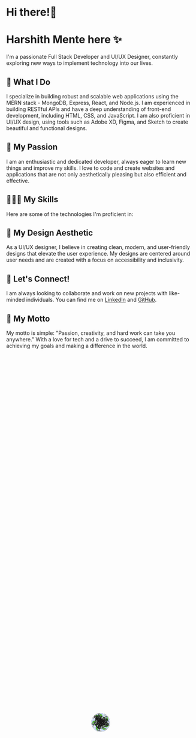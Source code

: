 # Hi there!👋
# Harshith Mente here ✨

I'm a passionate Full Stack Developer and UI/UX Designer, constantly exploring new ways to implement technology into our lives.

## 🔭 What I Do
I specialize in building robust and scalable web applications using the MERN stack - MongoDB, Express, React, and Node.js. I am experienced in building RESTful APIs and have a deep understanding of front-end development, including HTML, CSS, and JavaScript. I am also proficient in UI/UX design, using tools such as Adobe XD, Figma, and Sketch to create beautiful and functional designs.

## 🚀 My Passion

I am an enthusiastic and dedicated developer, always eager to learn new things and improve my skills. I love to code and create websites and applications that are not only aesthetically pleasing but also efficient and effective.

## 👨🏻‍💻 My Skills

Here are some of the technologies I'm proficient in:

<p align="center"> 
  <img src="https://img.icons8.com/color/96/000000/python--v1.png" alt="Python" title="Python" style="border-radius: 50%; width: 50px; height: 50px; position: absolute; top: 50%; left: 50%; transform: translate(-50%, -50%) rotateZ(30deg);">
  <img src="https://img.icons8.com/color/96/000000/c-plus-plus-logo.png" alt="C++" title="C++" style="border-radius: 50%; width: 50px; height: 50px; position: absolute; top: 50%; left: 50%; transform: translate(-50%, -50%) rotateZ(60deg);">
  <img src="https://img.icons8.com/color/96/000000/c-programming.png" alt="C" title="C" style="border-radius: 50%; width: 50px; height: 50px; position: absolute; top: 50%; left: 50%; transform: translate(-50%, -50%) rotateZ(90deg);">
  <img src="https://img.icons8.com/color/96/000000/latex.png" alt="LaTeX" title="LaTeX" style="border-radius: 50%; width: 50px; height: 50px; position: absolute; top: 50%; left: 50%; transform: translate(-50%, -50%) rotateZ(120deg);">
  <img src="https://img.icons8.com/color/7AFcZ2zirX6Y/dart.png" alt="Dart" title="Dart" style="border-radius: 50%; width: 50px; height: 50px; position: absolute; top: 50%; left: 50%; transform: translate(-50%, -50%) rotateZ(150deg);">
  <img src="https://img.icons8.com/color/96/000000/css3.png" alt="CSS3" title="CSS3" style="border-radius: 50%; width: 50px; height: 50px; position: absolute; top: 50%; left: 50%; transform: translate(-50%, -50%) rotateZ(180deg);">
  <img src="https://img.icons8.com/color/96/000000/html-5.png" alt="HTML5" title="HTML5" style="border-radius: 50%; width: 50px; height: 50px; position: absolute; top: 50%; left: 50%; transform: translate(-50%, -50%) rotateZ(210deg);">
  <img src="https://img.icons8.com/plasticine/100/000000/react.png" alt="React" title="React" style="border-radius: 50%; width: 50px; height: 50px; position: absolute; top: 50%; left: 50%; transform: translate(-50%, -50%) rotateZ(240deg);">
  <img src="https://www.emailjs.com/logo.png" alt="EmailJS" title="EmailJS" style="border-radius: 50%; width: 50px; height: 50px; position: absolute; top: 50%; left: 50%; transform: translate(-50%, -50%) rotateZ(330deg);">
  <img src="https://img.icons8.com/color/24895/npm.png" alt="npm" title="npm" style="border-radius: 50%; width: 50px; height: 50px; position: absolute; top: 50%; left: 50%; transform: translate(-50%, -50%) rotateZ(390deg);">
  <img src="https://img.icons8.com/color/96/000000/postgreesql.png" alt="PostgreSQL" title="PostgreSQL" style="border-radius: 50%; width: 50px; height: 50px; position: absolute; top: 50%; left: 50%; transform: translate(-50%, -50%) rotateZ(450deg);">
  <img src="https://img.icons8.com/color/96/000000/mongodb.png" alt="MongoDB" title="MongoDB" style="border-radius: 50%; width: 50px; height: 50px; position: absolute; top: 50%; left: 50%; transform: translate(-50%, -50%) rotateZ(480deg);">
  <img src="https://www.vectorlogo.zone/logos/netlify/netlify-icon.svg" alt="Netlify" title="Netlify" style="border-radius: 50%; width: 50px; height: 50px; position: absolute; top: 50%; left: 50%; transform: translate(-50%, -50%) rotateZ(510deg);">
  <img src="https://img.icons8.com/color/96/000000/linux--v1.png" alt="Linux" title="Linux" style="border-radius: 50%; width: 50px; height: 50px; position: absolute; top: 50%; left: 50%; transform: translate(-50%, -50%) rotateZ(540deg);">
  <img src="https://img.icons8.com/plasticine/100/000000/bash.png" alt="Bash" title="Bash" style="border-radius: 50%; width: 50px; height: 50px; position: absolute; top: 50%; left: 50%; transform: translate(-50%, -50%) rotateZ(570deg);">
  <img src="https://img.icons8.com/color/96/000000/ubuntu--v1.png" alt="Ubuntu" title="Ubuntu" style="border-radius: 50%; width: 50px; height: 50px; position: absolute; top: 50%; left: 50%; transform: translate(-50%, -50%) rotateZ(600deg);">
  <img src="https://img.icons8.com/doodle/96/000000/canva.png" alt="Canva" title="Canva" style="border-radius: 50%; width: 50px; height: 50px; position: absolute; top: 50%; left: 50%; transform: translate(-50%, -50%) rotateZ(630deg);">
  <img src="https://img.icons8.com/color/13677/adobe-photoshop.png" alt="Photoshop" title="Photoshop" style="border-radius: 50%; width: 50px; height: 50px; position: absolute; top: 50%; left: 50%; transform: translate(-50%, -50%) rotateZ(660deg);">
  <img src="https://img.icons8.com/color/96/000000/nodejs.png" alt="Node.js" title="Node.js" style="border-radius: 50%; width: 50px; height: 50px; position: absolute; top: 50%; left: 50%; transform: translate(-50%, -50%) rotateZ(120deg);">
  <img src="https://img.icons8.com/color/96/000000/javascript.png" alt="JavaScript" title="JavaScript" style="border-radius: 50%; width: 50px; height: 50px; position: absolute; top: 50%; left: 50%; transform: translate(-50%, -50%) rotateZ(180deg);">
  <img src="https://img.icons8.com/color/96/000000/typescript.png" alt="TypeScript" title="TypeScript" style="border-radius: 50%; width: 50px; height: 50px; position: absolute; top: 50%; left: 50%; transform: translate(-50%, -50%) rotateZ(210deg);">
  <img src="https://img.icons8.com/color/96/000000/git.png" alt="Git" title="Git" style="border-radius: 50%; width: 50px; height: 50px; position: absolute; top: 50%; left: 50%; transform: translate(-50%, -50%) rotateZ(270deg);">
  <img src="https://img.icons8.com/color/96/000000/firebase.png" alt="Firebase" title="Firebase" style="border-radius: 50%; width: 50px; height: 50px; position: absolute; top: 50%; left: 50%; transform: translate(-50%, -50%) rotateZ(330deg);">
  <img src="https://img.icons8.com/color/96/000000/figma.png" alt="Figma" title="Figma" style="border-radius: 50%; width: 50px; height: 50px; position: absolute; top: 50%; left: 50%; transform: translate(-50%, -50%) rotateZ(420deg);">
</p>



## 🎨 My Design Aesthetic

As a UI/UX designer, I believe in creating clean, modern, and user-friendly designs that elevate the user experience. My designs are centered around user needs and are created with a focus on accessibility and inclusivity.

## 🤝 Let's Connect!

I am always looking to collaborate and work on new projects with like-minded individuals. You can find me on [LinkedIn](https://www.linkedin.com/in/harshith-mente-001492224/?originalSubdomain=in) and [GitHub](https://github.com/joeyyy09).

## 🌟 My Motto

My motto is simple: "Passion, creativity, and hard work can take you anywhere." With a love for tech and a drive to succeed, I am committed to achieving my goals and making a difference in the world.
